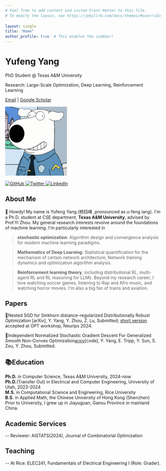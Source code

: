 ```yaml
---
# Feel free to add content and custom Front Matter to this file.
# To modify the layout, see https://jekyllrb.com/docs/themes/#overriding-theme-defaults

layout: single
title: "Home"
author_profile: true  # This enables the sidebar!
---
```

<h1>Yufeng Yang</h1>
<p>PhD Student @ Texas A&M University</p>
<p>Research: Large-Scale Optimization, Deep Learning, Reinforcement Learning</p>
<p><a href="yufeng.yang@tamu.edu">Email</a> | <a href="https://scholar.google.com/citations?hl=en&user=oK2fHscAAAAJ">Google Scholar</a></p>
<img src="/assets/images/DwlXGmuX4AA__rf.jpg" alt="Profile Photo" width="200">
<p>
  <a href="https://github.com/ynyang94" target="_blank">
    <img src="/assets/icons/github.svg" alt="GitHub" width="30">
  </a>
  <a href="https://twitter.com/yufengyang1999" target="_blank">
    <img src="/assets/icons/twitter.svg" alt="Twitter" width="30">
  </a>
  <a href="https://www.linkedin.com/in/yufeng-yang-713661176" target="_blank">
    <img src="/assets/icons/linkedin.svg" alt="LinkedIn" width="30">
  </a>
</p>

## About Me
🤗 Howdy! My name is Yufeng Yang (杨钰峰 ,pronounced as u-feng iang). I'm a Ph.D. student at CSE department, **Texas A&M University**, advised by Prof.Yi Zhou. My general research interests revolve around the foundations of machine learning.  I'm particularly interested in 

> **stochastic optimization**: Algorithm design and convergence analysis for modern machine learning paradigms. 

> **Mathematics of Deep Learning**: Statistical quantification for the mechanism of certain network architecture; Network training dynamics and optimization algorithm analysis. 

> **Reinforcement learning theory**, including distributional RL, multi-agent RL and RL reasoning for LLMs. 
Beyond my research career, I love watching soccer games, listening to Rap and Afro music, and watching horror movies. I'm also a big fan of trains and aviation.

## Papers
📄Nested SGD for Sinkhorn distance-regularized Distributionally Robust Optimization [arXiv], Y. Yang, Y. Zhou, Z. Lu, Submitted; [short version](https://openreview.net/pdf?id=qdxx8cqu80) accepted at OPT workshop, Neurips 2024.

📄Independent Normalized Stochastic Gradient Descent For Generalized Smooth Non-Convex Optimization[arxiv](https://arxiv.org/pdf/2410.14054)[code], Y. Yang, E. Tripp, Y. Sun, S. Zou, Y. Zhou, Submitted.

## 📚Education
**Ph.D.** in Computer Science, Texas A&M University, 2024-now\
**Ph.D.**(Transfer Out) in Electrical and Computer Engineering, University of Utah, 2023-2024\
**M.S.** in Computational Science and Engineering, Rice University\
**B.S.** in Applied Math, the Chinese University of Hong Kong (Shenzhen)\
Prior to University, I grew up in Jiayuguan, Gansu Province in mainland China.

## Academic Services
-- Reviewer: AISTATS(2024), Journal of Combinatorial Optimization

## Teaching
-- At Rice: ELEC241, Fundamentals of Electrical Engineering I (Role: Grader).


